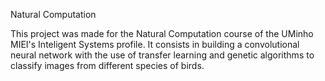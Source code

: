 Natural Computation

This project was made for the Natural Computation course of the UMinho MIEI's Inteligent Systems profile.
It consists in building a convolutional neural network with the use of transfer learning and genetic algorithms to classify images from different species of birds.
